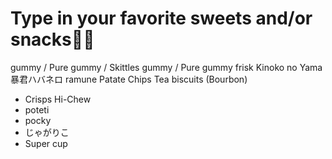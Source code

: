 # Type in your favorite sweets and/or snacks🍬🍭
gummy / Pure gummy / Skittles
gummy / Pure gummy
frisk
Kinoko no Yama
暴君ハバネロ
ramune
Patate Chips
Tea biscuits (Bourbon)
- Crisps
Hi-Chew
- poteti
- pocky
- じゃがりこ
- Super cup